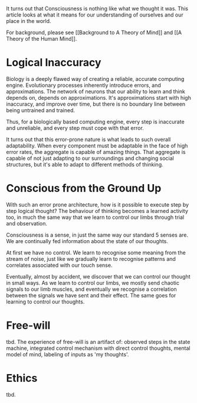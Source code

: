 It turns out that Consciousness is nothing like what we thought it was. This article looks at what it means for our understanding of ourselves and our place in the world.

For background, please see [[Background to A Theory of Mind]] and [[A Theory of the Human Mind]].

# Logical Inaccuracy
Biology is a deeply flawed way of creating a reliable, accurate computing engine. Evolutionary processes inherently introduce errors, and approximations. The network of neurons that our ability to learn and think depends on, depends on approximations. It's approximations start with high inaccuracy, and improve over time, but there is no boundary line between being untrained and trained. 

Thus, for a biologically based computing engine, every step is inaccurate and unreliable, and every step must cope with that error. 

It turns out that this error-prone nature is what leads to such overall adaptability. When every component must be adaptable in the face of high error rates, the aggregate is capable of amazing things. That aggregate is capable of not just adapting to our surroundings and changing social structures, but it's able to adapt to different methods of thinking. 

# Conscious from the Ground Up
With such an error prone architecture, how is it possible to execute step by step logical thought? The behaviour of thinking becomes a learned activity too, in much the same way that we learn to control our limbs through trial and observation.

Consciousness is a sense, in just the same way our standard 5 senses are. We are continually fed information about the state of our thoughts. 

At first we have no control. We learn to recognise some meaning from the stream of noise, just like we gradually learn to recognise patterns and correlates associated with our touch sense.

Eventually, almost by accident, we discover that we can control our thought in small ways. As we learn to control our limbs, we mostly send chaotic signals to our limb muscles, and eventually we recognise a correlation between the signals we have sent and their effect. The same goes for learning to control our thoughts. 

# Free-will
tbd.
The experience of free-will is an artifact of: observed steps in the state machine, integrated control mechanism with direct control thoughts, mental model of mind, labeling of inputs as 'my thoughts'.

# Ethics
tbd.
